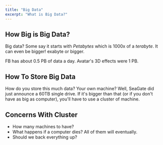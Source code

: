 ```yaml
---
title: "Big Data"
excerpt: "What is Big Data?"
---
```

## How Big is Big Data?
Big data? Some say it starts with *Petabytes* which is 1000x of a *terabyte*. It can even be bigger! exabyte or bigger.

FB has about 0.5 PB of data a day. Avatar's 3D effects were 1 PB.


## How To Store Big Data
How do you store this much data? Your own machine? Well, SeaGate did just announce a 60TB single drive. If it's bigger than that (or if you don't have as big as computer), you'll have to use a cluster of machine.

## Concerns With Cluster
- How many machines to have?
- What happens if a computer dies? All of them will eventually. 
- Should we back everything up?
